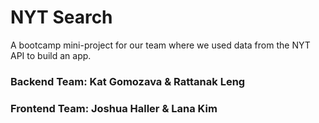 # NYT Search

A bootcamp mini-project for our team where we used data from the NYT API to build an app.

### Backend Team: Kat Gomozava & Rattanak Leng

### Frontend Team: Joshua Haller & Lana Kim
